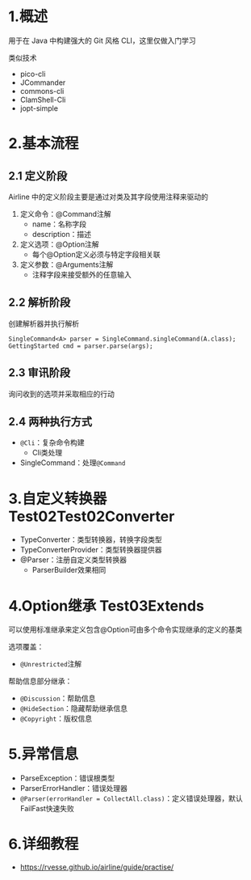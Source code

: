 # 1.概述
用于在 Java 中构建强大的 Git 风格 CLI，这里仅做入门学习

类似技术
- pico-cli
- JCommander
- commons-cli
- ClamShell-Cli
- jopt-simple

# 2.基本流程
## 2.1 定义阶段
Airline 中的定义阶段主要是通过对类及其字段使用注释来驱动的
1. 定义命令：@Command注解
   - name：名称字段
   - description：描述
2. 定义选项：@Option注解
   - 每个@Option定义必须与特定字段相关联
3. 定义参数：@Arguments注解
    - 注释字段来接受额外的任意输入

## 2.2 解析阶段
创建解析器并执行解析
```
SingleCommand<A> parser = SingleCommand.singleCommand(A.class);
GettingStarted cmd = parser.parse(args);
```

## 2.3 审讯阶段
询问收到的选项并采取相应的行动

## 2.4 两种执行方式
- `@Cli`：复杂命令构建
    - Cli类处理
- SingleCommand：处理`@Command`

# 3.自定义转换器 Test02Test02Converter
- TypeConverter：类型转换器，转换字段类型
- TypeConverterProvider：类型转换器提供器
- @Parser：注册自定义类型转换器
    - ParserBuilder效果相同

# 4.Option继承 Test03Extends
可以使用标准继承来定义包含@Option可由多个命令实现继承的定义的基类

选项覆盖：
- `@Unrestricted`注解

帮助信息部分继承：
- `@Discussion`：帮助信息
- `@HideSection`：隐藏帮助继承信息
- `@Copyright`：版权信息

# 5.异常信息
- ParseException：错误根类型
- ParserErrorHandler：错误处理器
- `@Parser(errorHandler = CollectAll.class)`：定义错误处理器，默认FailFast快速失败

# 6.详细教程
- https://rvesse.github.io/airline/guide/practise/
